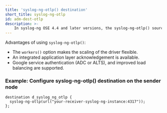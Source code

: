 ```yaml
---
title: 'syslog-ng-otlp() destination'
short_title: syslog-ng-otlp
id: adm-dest-otlp
description: >-
    In syslog-ng OSE 4.4 and later versions, the syslog-ng-otlp() source and destination make it possible to transfer the internal representation of log messages between syslog-ng OSE instances, using the OpenTelemetry protocol. The syslog-ng-otlp() utilizes the OpenTelemetry protocol for efficient and reliable log message transmission instead of the traditional syslog-ng() drivers, which rely on simple TCP connections.
---
```


Advantages of using `syslog-ng-otlp()`:
* The `workers()` option makes the scaling of the driver flexible.
* An integrated application layer acknowledgement is available.
* Google service authentication (ADC or ALTS), and improved load balancing are supported.

### Example: Configure syslog-ng-otlp() destination on the sender node

```config
destination d_syslog_ng_otlp {
  syslog-ng-otlp(url("your-receiver-syslog-ng-instance:4317"));
};
```
